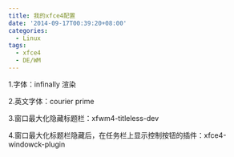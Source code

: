 ```yaml
---
title: 我的xfce4配置
date: '2014-09-17T00:39:20+08:00'
categories:
  - Linux
tags:
  - xfce4
  - DE/WM
---
```


1.字体：infinally 渲染

2.英文字体：courier prime

3.窗口最大化隐藏标题栏：xfwm4-titleless-dev

4.窗口最大化标题栏隐藏后，在任务栏上显示控制按钮的插件：xfce4-windowck-plugin
